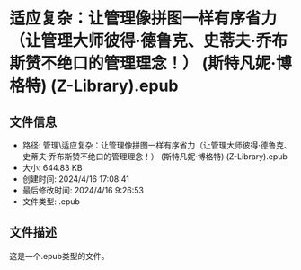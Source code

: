 ﻿# 适应复杂：让管理像拼图一样有序省力（让管理大师彼得·德鲁克、史蒂夫·乔布斯赞不绝口的管理理念！） (斯特凡妮·博格特) (Z-Library).epub

## 文件信息
- 路径: 管理\适应复杂：让管理像拼图一样有序省力（让管理大师彼得·德鲁克、史蒂夫·乔布斯赞不绝口的管理理念！） (斯特凡妮·博格特) (Z-Library).epub
- 大小: 644.83 KB
- 创建时间: 2024/4/16 17:08:41
- 最后修改时间: 2024/4/16 9:26:53
- 文件类型: .epub

## 文件描述
这是一个.epub类型的文件。


